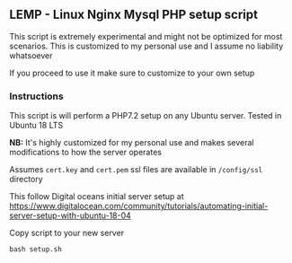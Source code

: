 ## LEMP - Linux Nginx Mysql PHP setup script

This script is extremely experimental and might not be optimized for most scenarios.
This is customized to my personal use and I assume no liability whatsoever

If you proceed to use it make sure to customize to your own setup


### Instructions

This script is will perform a PHP7.2 setup on any Ubuntu server. Tested in Ubuntu 18 LTS

**NB:** It's highly customized for my personal use and makes several modifications to how the server operates

Assumes `cert.key` and `cert.pem` ssl files are available in `/config/ssl` directory

This follow Digital oceans initial server setup at https://www.digitalocean.com/community/tutorials/automating-initial-server-setup-with-ubuntu-18-04

Copy script to your new server

```
bash setup.sh
```
